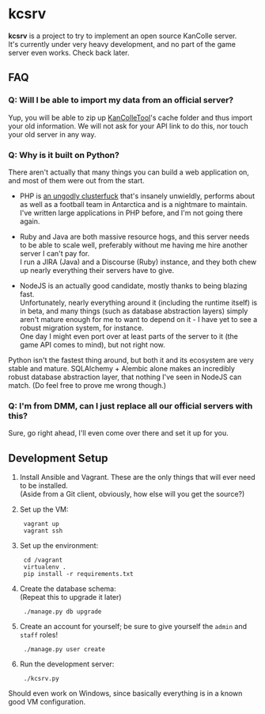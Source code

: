 kcsrv
=====

**kcsrv** is a project to try to implement an open source KanColle server.  
It's currently under very heavy development, and no part of the game server even works. Check back later.



FAQ
---

### Q: Will I be able to import my data from an official server?

Yup, you will be able to zip up [KanColleTool](https://github.com/KanColleTool/KanColleTool)'s cache folder and thus import your old information. We will not ask for your API link to do this, nor touch your old server in any way.

### Q: Why is it built on Python?

There aren't actually that many things you can build a web application on, and most of them were out from the start.

* PHP is [an ungodly clusterfuck](http://eev.ee/blog/2012/04/09/php-a-fractal-of-bad-design/) that's insanely unwieldly, performs about as well as a football team in Antarctica and is a nightmare to maintain.  
  I've written large applications in PHP before, and I'm not going there again.

* Ruby and Java are both massive resource hogs, and this server needs to be able to scale well, preferably without me having me hire another server I can't pay for.  
  I run a JIRA (Java) and a Discourse (Ruby) instance, and they both chew up nearly everything their servers have to give.

* NodeJS is an actually good candidate, mostly thanks to being blazing fast.  
  Unfortunately, nearly everything around it (including the runtime itself) is in beta, and many things (such as database abstraction layers) simply aren't mature enough for me to want to depend on it - I have yet to see a robust migration system, for instance.  
  One day I might even port over at least parts of the server to it (the game API comes to mind), but not right now.

Python isn't the fastest thing around, but both it and its ecosystem are very stable and mature. SQLAlchemy + Alembic alone makes an incredibly robust database abstraction layer, that nothing I've seen in NodeJS can match. (Do feel free to prove me wrong though.)

### Q: I'm from DMM, can I just replace all our official servers with this?

Sure, go right ahead, I'll even come over there and set it up for you.



Development Setup
---

1.
    Install Ansible and Vagrant. These are the only things that will ever need to be installed.  
    (Aside from a Git client, obviously, how else will you get the source?)

1.
    Set up the VM:
    
        vagrant up
        vagrant ssh

1.
    Set up the environment:
    
        cd /vagrant
        virtualenv .
        pip install -r requirements.txt

1.
    Create the database schema:  
    (Repeat this to upgrade it later)
    
        ./manage.py db upgrade

1.
    Create an account for yourself; be sure to give yourself the `admin` and `staff` roles!
    
        ./manage.py user create

1.
    Run the development server:
    
        ./kcsrv.py

Should even work on Windows, since basically everything is in a known good VM configuration.
